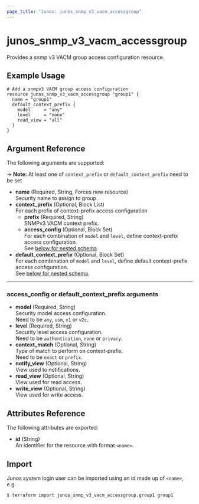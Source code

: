 ```yaml
---
page_title: "Junos: junos_snmp_v3_vacm_accessgroup"
---
```


# junos_snmp_v3_vacm_accessgroup

Provides a snmp v3 VACM group access configuration resource.

## Example Usage

```hcl
# Add a snmpv3 VACM group access configuration
resource junos_snmp_v3_vacm_accessgroup "group1" {
  name = "group1"
  default_context_prefix {
    model     = "any"
    level     = "none"
    read_view = "all"
  }
}
```

## Argument Reference

The following arguments are supported:

-> **Note:** At least one of `context_prefix` or `default_context_prefix` need to be set

- **name** (Required, String, Forces new resource)  
  Security name to assign to group.
- **context_prefix** (Optional, Block List)  
  For each prefix of context-prefix access configuration
  - **prefix** (Required, String)  
    SNMPv3 VACM context prefix.
  - **access_config** (Optional, Block Set)  
    For each combination of `model` and `level`, define context-prefix access configuration.  
    See [below for nested schema](#access_config-or-default_context_prefix-arguments).
- **default_context_prefix** (Optional, Block Set)  
  For each combination of `model` and `level`, define default context-prefix access configuration.  
  See [below for nested schema](#access_config-or-default_context_prefix-arguments).

---

### access_config or default_context_prefix arguments

- **model** (Required, String)  
  Security model access configuration.  
  Need to be `any`, `usm`, `v1` or `v2c`.
- **level** (Required, String)  
  Security level access configuration.  
  Need to be `authentication`, `none` or `privacy`.
- **context_match** (Optional, String)  
  Type of match to perform on context-prefix.  
  Need to be `exact` or `prefix`.
- **notify_view** (Optional, String)  
  View used to notifications.
- **read_view** (Optional, String)  
  View used for read access.
- **write_view** (Optional, String)  
  View used for write access.

## Attributes Reference

The following attributes are exported:

- **id** (String)  
  An identifier for the resource with format `<name>`.

## Import

Junos system login user can be imported using an id made up of `<name>`, e.g.

```shell
$ terraform import junos_snmp_v3_vacm_accessgroup.group1 group1
```
